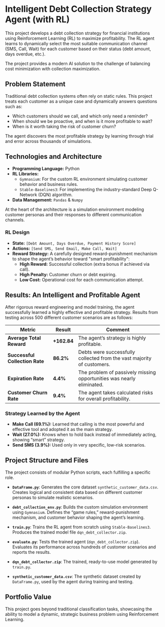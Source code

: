 # Intelligent Debt Collection Strategy Agent (with RL)

This project develops a debt collection strategy for financial institutions using Reinforcement Learning (RL) to maximize profitability. The RL agent learns to dynamically select the most suitable communication channel (SMS, Call, Wait) for each customer based on their status (debt amount, days overdue, etc.).

The project provides a modern AI solution to the challenge of balancing cost minimization with collection maximization.

## Problem Statement

Traditional debt collection systems often rely on static rules. This project treats each customer as a unique case and dynamically answers questions such as:
- Which customers should we call, and which only need a reminder?
- When should we be proactive, and when is it more profitable to wait?
- When is it worth taking the risk of customer churn?

The agent discovers the most profitable strategy by learning through trial and error across thousands of simulations.

## Technologies and Architecture

- **Programming Language:** Python  
- **RL Libraries:**
  - `Gymnasium`: For the custom RL environment simulating customer behavior and business rules.
  - `Stable-Baselines3`: For implementing the industry-standard Deep Q-Network (DQN) algorithm.
- **Data Management:** `Pandas` & `Numpy`

At the heart of the architecture is a simulation environment modeling customer personas and their responses to different communication channels.

### RL Design

- **State:** `[Debt Amount, Days Overdue, Payment History Score]`
- **Actions:** `[Send SMS, Send Email, Make Call, Wait]`
- **Reward Strategy:** A carefully designed reward-punishment mechanism to shape the agent’s behavior toward "smart profitability":
  - **High Reward:** Successful collection (extra bonus if achieved via call).
  - **High Penalty:** Customer churn or debt expiring.
  - **Low Cost:** Operational cost for each communication attempt.

## Results: An Intelligent and Profitable Agent

After rigorous reward engineering and model training, the agent successfully learned a highly effective and profitable strategy. Results from testing across 500 different customer scenarios are as follows:

| Metric                   | Result          | Comment                                                                 |
| ------------------------- | --------------- | ----------------------------------------------------------------------- |
| **Average Total Reward**  | **+162.84**     | The agent’s strategy is highly profitable.                               |
| **Successful Collection Rate** | **86.2%**   | Debts were successfully collected from the vast majority of customers.   |
| **Expiration Rate**       | **4.4%**        | The problem of passively missing opportunities was nearly eliminated.    |
| **Customer Churn Rate**   | **9.4%**        | The agent takes calculated risks for overall profitability.              |

### Strategy Learned by the Agent

- **Make Call (69.1%):** Learned that calling is the most powerful and effective tool and adopted it as the main strategy.  
- **Wait (27.0%):** Knows when to hold back instead of immediately acting, showing “smart” strategy.  
- **Send SMS (3.9%):** Used only in very specific, low-risk scenarios.  

## Project Structure and Files

The project consists of modular Python scripts, each fulfilling a specific role.

- **`DataFrame.py`**: Generates the core dataset `synthetic_customer_data.csv`. Creates logical and consistent data based on different customer personas to simulate realistic scenarios.

- **`debt_collection_env.py`**: Builds the custom simulation environment using `Gymnasium`. Defines the “game rules,” reward-punishment mechanism, and customer behavior shaping the agent’s learning.

- **`train.py`**: Trains the RL agent from scratch using `Stable-Baselines3`. Produces the trained model file `dqn_debt_collector.zip`.

- **`evaluate.py`**: Tests the trained agent (`dqn_debt_collector.zip`). Evaluates its performance across hundreds of customer scenarios and reports the results.

- **`dqn_debt_collector.zip`**: The trained, ready-to-use model generated by `train.py`.

- **`synthetic_customer_data.csv`**: The synthetic dataset created by `DataFrame.py`, used by the agent during training and testing.

## Portfolio Value

This project goes beyond traditional classification tasks, showcasing the ability to model a dynamic, strategic business problem using Reinforcement Learning.
